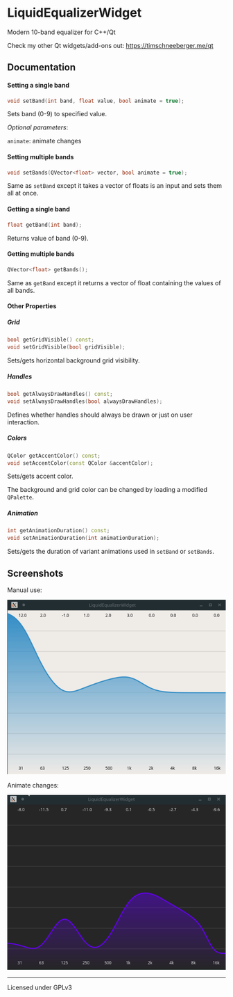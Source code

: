 # LiquidEqualizerWidget
Modern 10-band equalizer for C++/Qt

Check my other Qt widgets/add-ons out: <https://timschneeberger.me/qt>

## Documentation

#### Setting a single band

```c++
void setBand(int band, float value, bool animate = true);
```

Sets band (0-9) to specified value.

_Optional parameters_:

`animate`: animate changes

#### Setting multiple bands

```c++
void setBands(QVector<float> vector, bool animate = true);
```

Same as `setBand` except it takes a vector of floats is an input and sets them all at once.

#### Getting a single band

```c++
float getBand(int band);
```

Returns value of band (0-9).

#### Getting multiple bands

```c++
QVector<float> getBands();
```

Same as `getBand` except it returns a vector of float containing the values of all bands.

#### Other Properties

##### Grid

```c++
bool getGridVisible() const;
void setGridVisible(bool gridVisible);
```

Sets/gets horizontal background grid visibility.

##### Handles

```c++
bool getAlwaysDrawHandles() const;
void setAlwaysDrawHandles(bool alwaysDrawHandles);
```

Defines whether handles should always be drawn or just on user interaction.

##### Colors

```c++
QColor getAccentColor() const;
void setAccentColor(const QColor &accentColor);
```

Sets/gets accent color.

The background and grid color can be changed by loading a modified `QPalette`.

##### Animation

```c++
int getAnimationDuration() const;
void setAnimationDuration(int animationDuration);
```

Sets/gets the duration of variant animations used in `setBand` or `setBands`.


## Screenshots

Manual use:

![GIF](/screenshots/manual.gif)

Animate changes:

![GIF](/screenshots/animation.gif)

_______

Licensed under GPLv3

